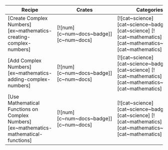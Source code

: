 | Recipe | Crates | Categories |
|--------|--------|------------|
| [Create Complex Numbers][ex~mathematics-creating-complex-numbers] | [![num][c~num~docs~badge]][c~num~docs] | [![cat~science][cat~science~badge]][cat~science] [![cat~mathematics][cat~mathematics~badge]][cat~mathematics] |
| [Add Complex Numbers][ex~mathematics-adding-complex-numbers] | [![num][c~num~docs~badge]][c~num~docs] | [![cat~science][cat~science~badge]][cat~science] [![cat~mathematics][cat~mathematics~badge]][cat~mathematics] |
| [Use Mathematical Functions on Complex Numbers][ex~mathematics-mathematical-functions] | [![num][c~num~docs~badge]][c~num~docs] | [![cat~science][cat~science~badge]][cat~science] [![cat~mathematics][cat~mathematics~badge]][cat~mathematics] |
